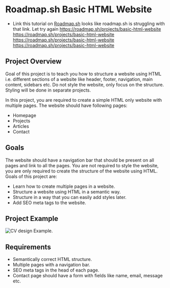 # Roadmap.sh Basic HTML Website
- Link this tutorial on [Roadmap.sh](https://roadmap.sh/projects/basic-html-website)
 looks like roadmap.sh  is struggling with that link. Let try again
https://roadmap.sh/projects/basic-html-website
https://roadmap.sh/projects/basic-html-website
https://roadmap.sh/projects/basic-html-website
https://roadmap.sh/projects/basic-html-website

## Project Overview
Goal of this project is to teach you how to structure a website using HTML i.e. different sections of a website like header, footer, navigation, main content, sidebars etc. Do not style the website, only focus on the structure. Styling will be done in separate projects.

In this project, you are required to create a simple HTML only website with multiple pages. The website should have following pages:
- Homepage
- Projects
- Articles
- Contact

## Goals
The website should have a navigation bar that should be present on all pages and link to all the pages.
You are not required to style the website, you are only required to create the structure of the website using HTML. Goals of this project are:

- Learn how to create multiple pages in a website.
- Structure a website using HTML in a semantic way.
- Structure in a way that you can easily add styles later.
- Add SEO meta tags to the website.


## Project Example 
 ![CV design Example.](https://assets.roadmap.sh/guest/portfolio-design-83lku.png)


## Requirements 
 - Semantically correct HTML structure.
 - Multiple pages with a navigation bar.
 - SEO meta tags in the head of each page.
 - Contact page should have a form with fields like name, email, message etc.
